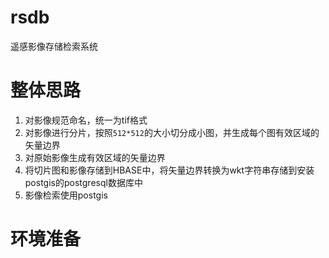 # rsdb
遥感影像存储检索系统
# 整体思路
1. 对影像规范命名，统一为tif格式
2. 对影像进行分片，按照`512*512`的大小切分成小图，并生成每个图有效区域的矢量边界
3. 对原始影像生成有效区域的矢量边界
4. 将切片图和影像存储到HBASE中，将矢量边界转换为wkt字符串存储到安装postgis的postgresql数据库中
5. 影像检索使用postgis

# 环境准备
